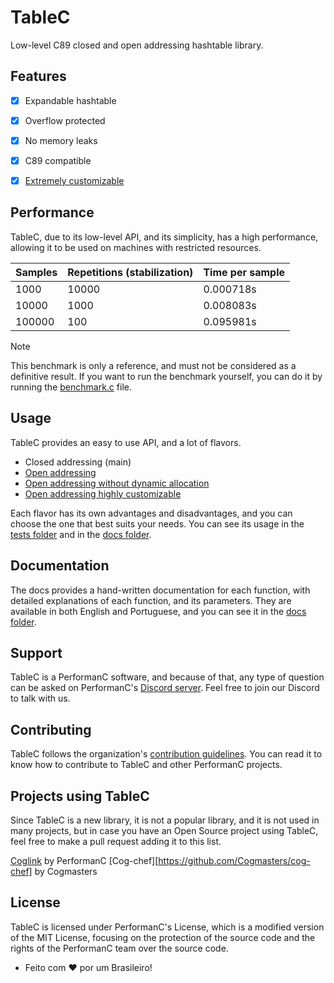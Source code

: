 # TableC

Low-level C89 closed and open addressing hashtable library.

## Features

- [x] Expandable hashtable
- [x] Overflow protected
- [x] No memory leaks
- [x] C89 compatible
- [x] [Extremely customizable](https://github.com/PerformanC/TableC/tree/open-addressing-customizable)


## Performance

TableC, due to its low-level API, and its simplicity, has a high performance, allowing it to be used on machines with restricted resources.

| Samples | Repetitions (stabilization) | Time per sample |
| ------- | --------------------------- | --------------- |
| 1000    | 10000                       | 0.000718s       |
| 10000   | 1000                        | 0.008083s       |
| 100000  | 100                         | 0.095981s       |

> [!NOTE]
> This benchmark is only a reference, and must not be considered as a definitive result. If you want to run the benchmark yourself, you can do it by running the [benchmark.c](tests/benchmark.c) file.

## Usage

TableC provides an easy to use API, and a lot of flavors.

- Closed addressing (main)
- [Open addressing](https://github.com/PerformanC/TableC/tree/open-addressing)
- [Open addressing without dynamic allocation](https://github.com/PerformanC/TableC/tree/open-addressing-no-malloc)
- [Open addressing highly customizable](https://github.com/PerformanC/TableC/tree/open-addressing-customizable)

Each flavor has its own advantages and disadvantages, and you can choose the one that best suits your needs. You can see its usage in the [tests folder](tests/special_cases.c) and in the [docs folder](docs/en-us/about.md).

## Documentation

The docs provides a hand-written documentation for each function, with detailed explanations of each function, and its parameters. They are available in both English and Portuguese, and you can see it in the [docs folder](docs/).

## Support

TableC is a PerformanC software, and because of that, any type of question can be asked on PerformanC's [Discord server](https://discord.gg/uPveNfTuCJ). Feel free to join our Discord to talk with us.

## Contributing

TableC follows the organization's [contribution guidelines](https://github.com/PerformanC/contributing). You can read it to know how to contribute to TableC and other PerformanC projects.

## Projects using TableC

Since TableC is a new library, it is not a popular library, and it is not used in many projects, but in case you have an Open Source project using TableC, feel free to make a pull request adding it to this list.

[Coglink](https://github.com/PerformanC/Coglink) by PerformanC
[Cog-chef][https://github.com/Cogmasters/cog-chef] by Cogmasters

## License

TableC is licensed under PerformanC's License, which is a modified version of the MIT License, focusing on the protection of the source code and the rights of the PerformanC team over the source code.

- Feito com :heart: por um Brasileiro!

